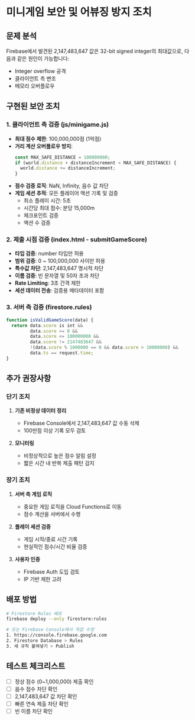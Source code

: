 # 미니게임 보안 및 어뷰징 방지 조치

## 문제 분석
Firebase에서 발견된 2,147,483,647 값은 32-bit signed integer의 최대값으로, 다음과 같은 원인이 가능합니다:
- Integer overflow 공격
- 클라이언트 측 변조
- 메모리 오버플로우

## 구현된 보안 조치

### 1. 클라이언트 측 검증 (js/minigame.js)
- **최대 점수 제한**: 100,000,000점 (1억점)
- **거리 계산 오버플로우 방지**: 
  ```javascript
  const MAX_SAFE_DISTANCE = 100000000;
  if (world.distance + distanceIncrement < MAX_SAFE_DISTANCE) {
    world.distance += distanceIncrement;
  }
  ```
- **점수 검증 로직**: NaN, Infinity, 음수 값 차단
- **게임 세션 추적**: 모든 플레이어 액션 기록 및 검증
  - 최소 플레이 시간: 5초
  - 시간당 최대 점수: 분당 15,000m
  - 체크포인트 검증
  - 액션 수 검증

### 2. 제출 시점 검증 (index.html - submitGameScore)
- **타입 검증**: number 타입만 허용
- **범위 검증**: 0 ~ 100,000,000 사이만 허용
- **특수값 차단**: 2,147,483,647 명시적 차단
- **이름 검증**: 빈 문자열 및 50자 초과 차단
- **Rate Limiting**: 3초 간격 제한
- **세션 데이터 전송**: 검증용 메타데이터 포함

### 3. 서버 측 검증 (firestore.rules)
```javascript
function isValidGameScore(data) {
  return data.score is int &&
         data.score >= 0 &&
         data.score <= 100000000 &&
         data.score != 2147483647 &&
         !(data.score % 1000000 == 0 && data.score > 10000000) &&
         data.ts == request.time;
}
```

## 추가 권장사항

### 단기 조치
1. **기존 비정상 데이터 정리**
   - Firebase Console에서 2,147,483,647 값 수동 삭제
   - 100만점 이상 기록 모두 검토

2. **모니터링**
   - 비정상적으로 높은 점수 알림 설정
   - 짧은 시간 내 반복 제출 패턴 감지

### 장기 조치
1. **서버 측 게임 로직**
   - 중요한 게임 로직을 Cloud Functions로 이동
   - 점수 계산을 서버에서 수행

2. **플레이 세션 검증**
   - 게임 시작/종료 시간 기록
   - 현실적인 점수/시간 비율 검증

3. **사용자 인증**
   - Firebase Auth 도입 검토
   - IP 기반 제한 고려

## 배포 방법
```bash
# Firestore Rules 배포
firebase deploy --only firestore:rules

# 또는 Firebase Console에서 직접 수정
1. https://console.firebase.google.com
2. Firestore Database > Rules
3. 새 규칙 붙여넣기 > Publish
```

## 테스트 체크리스트
- [ ] 정상 점수 (0~1,000,000) 제출 확인
- [ ] 음수 점수 차단 확인
- [ ] 2,147,483,647 값 차단 확인
- [ ] 빠른 연속 제출 차단 확인
- [ ] 빈 이름 차단 확인